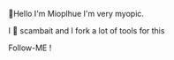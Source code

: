 🐤Hello I'm Mioplhue I'm very myopic.



I 💙 scambait and I fork a lot of tools for this 





Follow-ME !


